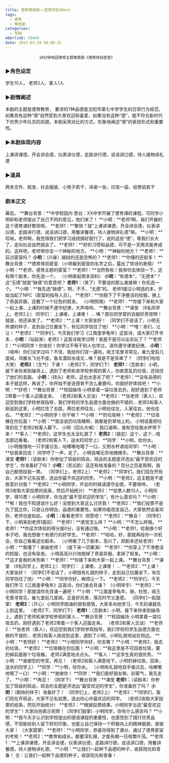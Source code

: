 ```yaml
---
title: 德育情景剧——密室体验10min
tags:
  - 德育
  - 情景剧
categories:
  - 写稿
abbrlink: 59449
date: 2023-03-20 08:08:31
---
```


                   10分钟校园德育主题情景剧《德育体验密室》
### ▶角色设定

学生10人，
老师2人、客人1人

### ▶剧情阐述

本剧的主题是德育教育，
要求的7种品德是沈阳市第七中学学生的日常行为规范，
如果具有这种“德”自然受到大家欢迎和喜爱，如果没有这种“德”，就不符合新时代下优秀少年队员的风貌，本剧采用对比的方式，形象地阐述“德”的表现形式和重要性。

### ▶本剧体现内容

上课讲课德，开会讲会德，仪表讲仪德，走路讲行德，说话讲口德，待人接物讲礼德

### ▶道具

两本文件、假发、社会服装、小凳子若干、讲桌一张、垃圾一袋、投票纸若干

### 剧本正文

幕启。
**舞台背景：**中学校园内
旁白：XX中学开展了德育课的课程，可同学小明却和老师提出了自己不同的意见，他们来了！
**小明：**老师1啊，我们开展的这个德育课好繁琐呀。
**老师1：**繁琐？就“上课讲课德，开会讲会德，仪表讲仪德，走路讲行德，说话讲口德，用餐讲餐德，待人接物讲礼德”嘛。
**小明：**哎呦，老师啊，我觉得我们把学习成绩搞好就行了，说的这些“德”，等我们长大了，走向社会自然就会了。
**老师1：**好的习惯和品德，可不是一天两天能养成的。这样吧，老师带你去一个神秘的地方。
**小明：**神秘的地方？
**老师1：**玩过密室吗？
**小明：**（兴奋）越狱的还是恐怖的？
**老师1：**你懂的还挺多！
**舞台背景：**德育体验密室
（小明看到密室的名字之后，露出了惊讶的表情）
**小明：**老师，德育主题的密室？
**老师1：**当然有啦！我带你去体验一下，这有两个剧本，你先选一个。
（小明拿起两本资料）
**小明：**“有德本”，“无德本”？这“无德”就是“缺德”的意思吧？
**老师1：**（笑了）不要说的那么直接嘛！你先选一个。
**小明：**我先选“缺德”，啊，不不，“无德”的。
老师1接过小明选的本，开始当起了NPC（密室的指导人员）。
**老师1：**你脱下了干净整洁的校服，换上了奇装异服，还戴了一个红色的假发。
（小明照做）
**老师1：**你接下来和大家一起上课，上课的时候不遵守纪律，大声喧哗。
**舞台背景：**课堂
（9名同学上，老师2上）
同学们：
上课喽，上课喽！
...
咦？那位同学穿的衣服好奇怪啊！
就是，他还染发了。
**老师2：**上课！大家坐好！
（同学们不说话了，小明无所谓的样子，走到自己位置坐下，有位同学挡住了他）
**小明：**嘿！哥们，让让！
**老师2：**同学们，今天我们学习《江南逢李龟年》这首诗，请大家打开书本...
**小明：**（站起来）老师2！这首诗我学过啊！我是不是可以出去玩了？
**老师2：**小明同学！你坐好！你学过不等于别人也学过，请你遵守课堂纪律。
**小明：**（喧哗）你们没学过吗？不信，我给你们背一遍哈，岐王宅里寻常见，崔九堂前几度闻，鸿雁长飞光不度，鱼龙潜跃水成文...咦？我是不是背串了？
（同学们哈哈大笑）
**老师2：**（生气）下课！
（老师2下，同学们下）
**老师1：**（念剧本）小明，接下来你来到操场上，遇到了老师和来学校参观的客人，你故意乱扔垃圾，还挡住了他们的去路。
**小明：**（挠头）老师，这也太恶劣了吧？
**老师1：**没有品德的本子就这样，再说了，你开始不是说德育不怎么重要吗，你就好好体验吧！
**小明：**好吧！
**舞台背景：**校园操场
小明拿着一袋垃圾去扔，刚好遇到了老师2带着一个客人迎面走来。
（老师2和客人交谈）
**老师2：**张老师（客人），欢迎您到我们学校参观指导，我们学校的学生品德方面也做的不错的...
老师2和客人刚说到这里，小明拦住了去路，两位老师往左，小明也往左，人家往右，他也往右。
**老师2：**小明同学！你干嘛？
**小明：**扔垃圾啊！
**老师2：**垃圾桶在你后面！
**小明：**我没说扔垃圾桶啊，我都是扔草地上的。
小明说着把垃圾扔在了老师2和客人脚下。
小明（回头大喊）：我口渴啊，谁有空给我水杯带下来！
**客人：**老师2，这学生也太没礼貌了！
**老师2：**（尴尬）这个，这个...咱去那边看看。
（老师2和客人下，送水的同学上）
**同学：**小明，给你水。
（小明傲慢地一只手接过去，咕嘟嘟地喝了一口，又把水杯递给同学）
**小明：**给我拿回去！
同学哼了一声，走了。
小明自嘲无奈地摊摊手。
**舞台背景：**课堂
**老师1：**（读剧本）你参加了班级的班会，班会的主题是评选出“最不受欢迎的学生”，你准备好了吗？
**小明：**（苦瓜脸）这还有啥准备的？百分之百是我啊，我自己都想投我一票。
（同学们上，老师2上）
**老师2：**同学们，我们现在开班会，大家不记名投票，选出你最不欢迎的同学。
**小明：**老师2，这主题是不是故意针对我？
**老师2：**小明同学，开会的时候请遵守会德，不要喧哗。
（老师2收取大家投票的纸条，然后开始统计）
**老师2：**投票人数10人，小明同学，得10票！小明同学，你当选“最不受欢迎的学生”，有什么感言吗？
**小明：**唉！我也不知道说什么好！没想到大家这么讨厌我！
**老师2：**我们投票不是为了孤立你，只是让你明白，品德的重要性。如果你能改变自己，大家依然会喜欢你，老师也是如此。
**小明：**（看看老师1）但愿吧！
**老师2：**散会！
（同学们下，小明来到老师1面前）
**老师1：**感觉怎么样？
**小明：**不怎么样哦。
**老师1：**你这次体验的得分是0分，没有通过哦。
**小明：**老师1，给我换个好本子吧，我也想做个有德行的好学生。
**老师1：**哈哈，好，那就再给你一次机会，你自己看看这份剧本。
（小明看了几下剧本，高兴了，把剧本还给老师）
**小明：**我懂了！谢谢老师！
（接下来一切重演）
**老师1：**你穿上了干净整洁的校服，也没有染发。
小明高高兴兴地脱掉了奇装异服，拿掉了假发。
**小明：**这才是我的本色嘛！
**老师1：**你接下来和大家一起上课。
**舞台背景：**课堂
（9名同学上，老师2上）
同学们：
上课喽，上课喽！
...
**老师2：**上课！大家坐好！
（同学们不说话了，小明很有礼貌的样子，走到自己位置坐下，有位同学挡住了他）
**小明：**同学你好，麻烦让一下。
**老师2：**同学们，今天我们学习《江南逢李龟年》这首诗，你们谁会背诵？
（小明举手）
**老师2：**小明同学！那就请你先背诵一遍吧！
**小明：**江南逢李龟年，唐，杜牧，岐王宅里寻常见，崔九堂前几度闻，正是好风景，落花时节又逢君。
（同学们一起鼓掌）
**老师2：**（开心）小明同学朗诵的很有感情，大家多向他学习，今天的课就先上到这里。
（老师2下，同学们下）
**老师1：**（念剧本）小明，接下来你来到操场上，遇到了老师和来学校参观的客人...
**舞台背景：**校园操场
小明拿着一袋垃圾去扔，刚好遇到了老师2带着一个客人迎面走来。
（老师2和客人交谈）
**老师2：**张老师（客人），欢迎您到我们学校参观指导，我们学校的学生品德方面也做的不错的...
老师2和客人刚说到这里，遇到了小明，小明礼貌地站在侧边。
**小明：**老师好！
**老师2：**小明同学你好，你去哪？
**小明：**老师2，我去扔垃圾。
**老师2：**垃圾桶在你后面！
**小明：**我这里是不可回收垃圾，要扔掉前面那个垃圾桶。
老师2满意地点点头。
**客人：**这学生真的很优秀。
**小明：**谢谢您的夸奖，再见！
（老师2和客人满意地下，小明扔掉垃圾，回来，送水的同学上）
**同学：**小明，给你水。
（小明有礼貌地双手接过去，咕嘟嘟地喝了一口）
**小明：**谢谢你！
**同学：**我们是好朋友嘛，别客气，我先走了。
**小明：**再见！
（同学下）
**舞台背景：**课堂
**老师1：**（读剧本）你参加了班级的班会，班会的主题是评选出“最受欢迎的学生”，你准备好了吗？
**小明：**（期待的样子）准备好了！
（同学们上，老师2上）
**老师2：**同学们，我们现在开班会，大家不记名投票，选出你心中最欢迎的同学。
（老师2收取大家投票的纸条，然后开始统计）
**老师2：**根据投票结果，小明同学当选“最受欢迎的学生”！大家向他表示祝贺！（同学们鼓掌）小明同学，你有什么感言吗？
**小明：**我今天才认识到学校提出的德语课程的重要性，也感觉到了践行优秀品德，不但能给别人留下好的印象，也能让自己保持一个积极向上的精神面貌，谢谢大家！
（大家鼓掌）
**老师1：**小明同学，恭喜你得到了满分，通过了德育密室的考核！
**老师2：**教育和成长，都要深扎根，才能有朝一日枝繁叶茂。**老师1：**上课讲课德，开会讲会德，仪表讲仪德，走路讲行德，说话讲口德，用餐讲餐德，待人接物讲礼德。
**小明：**让我们一起种下品德的种子，收获阳光和青春！
合：让我们一起种下品德的种子，收获阳光和青春！
